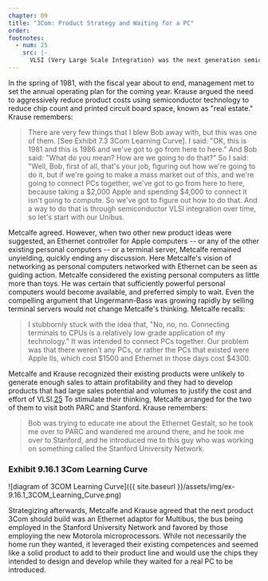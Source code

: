 ```yaml
---
chapter: 09
title: "3Com: Product Strategy and Waiting for a PC"
order:
footnotes:
  - num: 25
    src: |-
      VLSI (Very Large Scale Integration) was the next generation semiconductor technology after LSI (Large Scale Integration). 
---
```


In the spring of 1981, with the fiscal year about to end, management met to set the annual operating plan for the coming year. Krause argued the need to aggressively reduce product costs using semiconductor technology to reduce chip count and printed circuit board space, known as "real estate." Krause remembers:

>There are very few things that I blew Bob away with, but this was one of them. [See Exhibit 7.3 3Com Learning Curve]. I said: "OK, this is 1981 and this is 1986 and we've got to go from here to here." And Bob said: "What do you mean? How are we going to do that?" So I said: "Well, Bob, first of all, that's your job, figuring out how we're going to do it, but if we're going to make a mass market out of this, and we're going to connect PCs together, we've got to go from here to here, because taking a $2,000 Apple and spending $4,000 to connect it isn't going to compute. So we've got to figure out how to do that. And a way to do that is through semiconductor VLSI integration over time, so let's start with our Unibus.

Metcalfe agreed. However, when two other new product ideas were suggested, an Ethernet controller for Apple computers -- or any of the other existing personal computers -- or a terminal server, Metcalfe remained unyielding, quickly ending any discussion. Here Metcalfe's vision of networking as personal computers networked with Ethernet can be seen as guiding action. Metcalfe considered the existing personal computers as little more than toys. He was certain that sufficiently powerful personal computers would become available, and preferred simply to wait. Even the compelling argument that Ungermann-Bass was growing rapidly by selling terminal servers would not change Metcalfe's thinking. Metcalfe recalls:

>I stubbornly stuck with the idea that, "No, no, no. Connecting terminals to CPUs is a relatively low grade application of my technology." It was intended to connect PCs together.  Our problem was that there weren't any PCs, or rather the PCs that existed were Apple IIs, which cost $1500 and Ethernet in those days cost $4300.

Metcalfe and Krause recognized their existing products were unlikely to generate enough sales to attain profitability and they had to develop products that had large sales potential and volumes to justify the cost and effort of VLSI.<a name="fnloc25" href="#fn25">25</a> To stimulate their thinking, Metcalfe arranged for the two of them to visit both PARC and Stanford. Krause remembers:

>Bob was trying to educate me about the Ethernet Gestalt, so he took me over to PARC and wandered me around there, and he took me over to Stanford, and he introduced me to this guy who was working on something called the Stanford University Network.

### Exhibit 9.16.1 3Com Learning Curve

![diagram of 3COM Learning Curve]({{ site.baseurl }}/assets/img/ex-9.16.1_3COM_Learning_Curve.png)

Strategizing afterwards, Metcalfe and Krause agreed that the next product 3Com should build was an Ethernet adaptor for Multibus, the bus being employed in the Stanford University Network and favored by those employing the new Motorola microprocessors. While not necessarily the home run they wanted, it leveraged their existing competences and seemed like a solid product to add to their product line and would use the chips they intended to design and develop while they waited for a real PC to be introduced.
